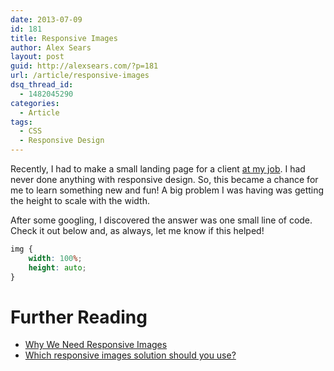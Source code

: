 ```yaml
---
date: 2013-07-09
id: 181
title: Responsive Images
author: Alex Sears
layout: post
guid: http://alexsears.com/?p=181
url: /article/responsive-images
dsq_thread_id:
  - 1482045290
categories:
  - Article
tags:
  - CSS
  - Responsive Design
---
```

Recently, I had to make a small landing page for a client [at my job][1]. I had never done anything with responsive design. So, this became a chance for me to learn something new and fun! A big problem I was having was getting the height to scale with the width.

<!--more-->

After some googling, I discovered the answer was one small line of code. Check it out below and, as always, let me know if this helped!

```css
img {
    width: 100%;
    height: auto;
}
```

# Further Reading

  * [Why We Need Responsive Images][2]
  * [Which responsive images solution should you use?][3]

 [1]: http://infotrustllc.com/
 [2]: http://timkadlec.com/2013/06/why-we-need-responsive-images/
 [3]: http://css-tricks.com/which-responsive-images-solution-should-you-use/